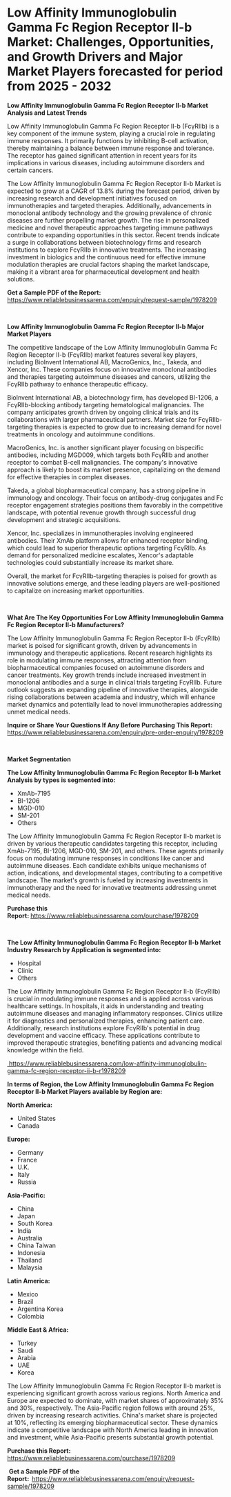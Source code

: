 <p><h1>Low Affinity Immunoglobulin Gamma Fc Region Receptor II-b Market: Challenges, Opportunities, and Growth Drivers and Major Market Players forecasted for period from 2025 - 2032</h1></p><p><strong>Low Affinity Immunoglobulin Gamma Fc Region Receptor II-b Market Analysis and Latest Trends</strong></p>
<p><p>Low Affinity Immunoglobulin Gamma Fc Region Receptor II-b (FcγRIIb) is a key component of the immune system, playing a crucial role in regulating immune responses. It primarily functions by inhibiting B-cell activation, thereby maintaining a balance between immune response and tolerance. The receptor has gained significant attention in recent years for its implications in various diseases, including autoimmune disorders and certain cancers.</p><p>The Low Affinity Immunoglobulin Gamma Fc Region Receptor II-b Market is expected to grow at a CAGR of 13.8% during the forecast period, driven by increasing research and development initiatives focused on immunotherapies and targeted therapies. Additionally, advancements in monoclonal antibody technology and the growing prevalence of chronic diseases are further propelling market growth. The rise in personalized medicine and novel therapeutic approaches targeting immune pathways contribute to expanding opportunities in this sector. Recent trends indicate a surge in collaborations between biotechnology firms and research institutions to explore FcγRIIb in innovative treatments. The increasing investment in biologics and the continuous need for effective immune modulation therapies are crucial factors shaping the market landscape, making it a vibrant area for pharmaceutical development and health solutions.</p></p>
<p><strong>Get a Sample PDF of the Report:&nbsp;</strong> <a href="https://www.reliablebusinessarena.com/enquiry/request-sample/1978209?utm_campaign=3355&utm_medium=2&utm_source=Github&utm_content=ia&utm_term=19042025&utm_id=low-affinity-immunoglobulin-gamma-fc-region-receptor-ii-b">https://www.reliablebusinessarena.com/enquiry/request-sample/1978209</a></p>
<p>&nbsp;</p>
<p><strong>Low Affinity Immunoglobulin Gamma Fc Region Receptor II-b Major Market Players</strong></p>
<p><p>The competitive landscape of the Low Affinity Immunoglobulin Gamma Fc Region Receptor II-b (FcγRIIb) market features several key players, including BioInvent International AB, MacroGenics, Inc., Takeda, and Xencor, Inc. These companies focus on innovative monoclonal antibodies and therapies targeting autoimmune diseases and cancers, utilizing the FcγRIIb pathway to enhance therapeutic efficacy.</p><p>BioInvent International AB, a biotechnology firm, has developed BI-1206, a FcγRIIb-blocking antibody targeting hematological malignancies. The company anticipates growth driven by ongoing clinical trials and its collaborations with larger pharmaceutical partners. Market size for FcγRIIb-targeting therapies is expected to grow due to increasing demand for novel treatments in oncology and autoimmune conditions.</p><p>MacroGenics, Inc. is another significant player focusing on bispecific antibodies, including MGD009, which targets both FcγRIIb and another receptor to combat B-cell malignancies. The company's innovative approach is likely to boost its market presence, capitalizing on the demand for effective therapies in complex diseases.</p><p>Takeda, a global biopharmaceutical company, has a strong pipeline in immunology and oncology. Their focus on antibody-drug conjugates and Fc receptor engagement strategies positions them favorably in the competitive landscape, with potential revenue growth through successful drug development and strategic acquisitions.</p><p>Xencor, Inc. specializes in immunotherapies involving engineered antibodies. Their XmAb platform allows for enhanced receptor binding, which could lead to superior therapeutic options targeting FcγRIIb. As demand for personalized medicine escalates, Xencor's adaptable technologies could substantially increase its market share.</p><p>Overall, the market for FcγRIIb-targeting therapies is poised for growth as innovative solutions emerge, and these leading players are well-positioned to capitalize on increasing market opportunities.</p></p>
<p>&nbsp;</p>
<p><strong>What Are The Key Opportunities For Low Affinity Immunoglobulin Gamma Fc Region Receptor II-b Manufacturers?</strong></p>
<p><p>The Low Affinity Immunoglobulin Gamma Fc Region Receptor II-b (FcγRIIb) market is poised for significant growth, driven by advancements in immunology and therapeutic applications. Recent research highlights its role in modulating immune responses, attracting attention from biopharmaceutical companies focused on autoimmune disorders and cancer treatments. Key growth trends include increased investment in monoclonal antibodies and a surge in clinical trials targeting FcγRIIb. Future outlook suggests an expanding pipeline of innovative therapies, alongside rising collaborations between academia and industry, which will enhance market dynamics and potentially lead to novel immunotherapies addressing unmet medical needs.</p></p>
<p><strong>Inquire or Share Your Questions If Any Before Purchasing This Report:</strong> <a href="https://www.reliablebusinessarena.com/enquiry/pre-order-enquiry/1978209?utm_campaign=3355&utm_medium=2&utm_source=Github&utm_content=ia&utm_term=19042025&utm_id=low-affinity-immunoglobulin-gamma-fc-region-receptor-ii-b">https://www.reliablebusinessarena.com/enquiry/pre-order-enquiry/1978209</a></p>
<p>&nbsp;</p>
<p><strong>Market Segmentation</strong></p>
<p><strong>The Low Affinity Immunoglobulin Gamma Fc Region Receptor II-b Market Analysis by types is segmented into:</strong></p>
<p><ul><li>XmAb-7195</li><li>BI-1206</li><li>MGD-010</li><li>SM-201</li><li>Others</li></ul></p>
<p><p>The Low Affinity Immunoglobulin Gamma Fc Region Receptor II-b market is driven by various therapeutic candidates targeting this receptor, including XmAb-7195, BI-1206, MGD-010, SM-201, and others. These agents primarily focus on modulating immune responses in conditions like cancer and autoimmune diseases. Each candidate exhibits unique mechanisms of action, indications, and developmental stages, contributing to a competitive landscape. The market's growth is fueled by increasing investments in immunotherapy and the need for innovative treatments addressing unmet medical needs.</p></p>
<p><strong>Purchase this Report:&nbsp;</strong><a href="https://www.reliablebusinessarena.com/purchase/1978209?utm_campaign=3355&utm_medium=2&utm_source=Github&utm_content=ia&utm_term=19042025&utm_id=low-affinity-immunoglobulin-gamma-fc-region-receptor-ii-b">https://www.reliablebusinessarena.com/purchase/1978209</a></p>
<p>&nbsp;</p>
<p><strong>The Low Affinity Immunoglobulin Gamma Fc Region Receptor II-b Market Industry Research by Application is segmented into:</strong></p>
<p><ul><li>Hospital</li><li>Clinic</li><li>Others</li></ul></p>
<p><p>The Low Affinity Immunoglobulin Gamma Fc Region Receptor II-b (FcγRIIb) is crucial in modulating immune responses and is applied across various healthcare settings. In hospitals, it aids in understanding and treating autoimmune diseases and managing inflammatory responses. Clinics utilize it for diagnostics and personalized therapies, enhancing patient care. Additionally, research institutions explore FcγRIIb's potential in drug development and vaccine efficacy. These applications contribute to improved therapeutic strategies, benefiting patients and advancing medical knowledge within the field.</p></p>
<p><a href="https://www.reliablebusinessarena.com/low-affinity-immunoglobulin-gamma-fc-region-receptor-ii-b-r1978209?utm_campaign=3355&utm_medium=2&utm_source=Github&utm_content=ia&utm_term=19042025&utm_id=low-affinity-immunoglobulin-gamma-fc-region-receptor-ii-b">&nbsp;https://www.reliablebusinessarena.com/low-affinity-immunoglobulin-gamma-fc-region-receptor-ii-b-r1978209</a></p>
<p><strong>In terms of Region, the Low Affinity Immunoglobulin Gamma Fc Region Receptor II-b Market Players available by Region are:</strong></p>
<p>
    <p> <strong> North America: </strong>
        <ul>
            <li>United States</li>
            <li>Canada</li>
        </ul>
        </p> 
    <p> <strong> Europe: </strong>
        <ul>
            <li>Germany</li>
            <li>France</li>
            <li>U.K.</li>
            <li>Italy</li>
            <li>Russia</li>
        </ul>
        </p> 
    <p> <strong> Asia-Pacific: </strong>
        <ul>
            <li>China</li>
            <li>Japan</li>
            <li>South Korea</li>
            <li>India</li>
            <li>Australia</li>
            <li>China Taiwan</li>
            <li>Indonesia</li>
            <li>Thailand</li>
            <li>Malaysia</li>
        </ul>
        </p> 
    <p> <strong> Latin America: </strong>
        <ul>
            <li>Mexico</li>
            <li>Brazil</li>
            <li>Argentina Korea</li>
            <li>Colombia</li>
        </ul>
        </p> 
    <p> <strong> Middle East & Africa: </strong>
        <ul>
            <li>Turkey</li>
            <li>Saudi</li>
            <li>Arabia</li>
            <li>UAE</li>
            <li>Korea</li>
        </ul>
    </p>
    </p>
<p><p>The Low Affinity Immunoglobulin Gamma Fc Region Receptor II-b market is experiencing significant growth across various regions. North America and Europe are expected to dominate, with market shares of approximately 35% and 30%, respectively. The Asia-Pacific region follows with around 25%, driven by increasing research activities. China's market share is projected at 10%, reflecting its emerging biopharmaceutical sector. These dynamics indicate a competitive landscape with North America leading in innovation and investment, while Asia-Pacific presents substantial growth potential.</p></p>
<p><strong>Purchase this Report: </strong><a href="https://www.reliablebusinessarena.com/purchase/1978209?utm_campaign=3355&utm_medium=2&utm_source=Github&utm_content=ia&utm_term=19042025&utm_id=low-affinity-immunoglobulin-gamma-fc-region-receptor-ii-b">https://www.reliablebusinessarena.com/purchase/1978209</a></p>
<p>&nbsp;<strong>Get a Sample PDF of the Report:&nbsp;&nbsp;</strong><a href="https://www.reliablebusinessarena.com/enquiry/request-sample/1978209?utm_campaign=3355&utm_medium=2&utm_source=Github&utm_content=ia&utm_term=19042025&utm_id=low-affinity-immunoglobulin-gamma-fc-region-receptor-ii-b">https://www.reliablebusinessarena.com/enquiry/request-sample/1978209</a></p>
<p><strong></strong></p>
<p><p></p><p></p><p></p></p>